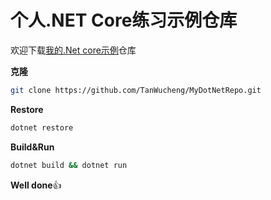 # 个人.NET Core练习示例仓库

欢迎下载[我的.Net core示例](https://github.com/TanWucheng/MyDotNetRepo.git)仓库

**克隆**

```bash
git clone https://github.com/TanWucheng/MyDotNetRepo.git
```

**Restore**

```bash
dotnet restore
```

**Build\&Run**

```bash
dotnet build && dotnet run
```

**Well done**:thumbsup:
